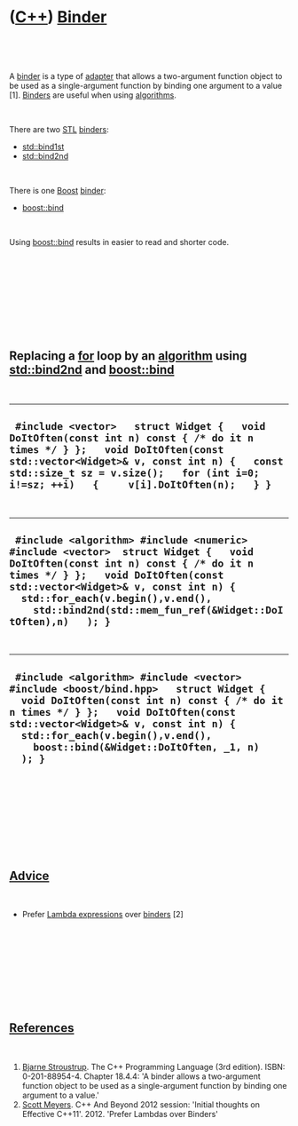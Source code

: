 
 

 

 

 

 

([C++](Cpp.md)) [Binder](CppBinder.md)
========================================

 

 

A [binder](CppBinder.md) is a type of [adapter](CppAdapter.md) that
allows a two-argument function object to be used as a single-argument
function by binding one argument to a value \[1\].
[Binders](CppBinder.md) are useful when using
[algorithms](CppAlgorithm.md).

 

There are two [STL](CppStl.md) [binders](CppBinder.md):

-   [std::bind1st](CppBind1st.md)
-   [std::bind2nd](CppBind2nd.md)

 

There is one [Boost](CppBoost.md) [binder](CppBinder.md):

-   [boost::bind](CppBind.md)

 

Using [boost::bind](CppBind.md) results in easier to read and shorter
code.

 

 

 

 

 

Replacing a [for](CppFor.md) loop by an [algorithm](CppAlgorithm.md) using [std::bind2nd](CppBind2nd.md) and [boost::bind](CppBind.md)
------------------------------------------------------------------------------------------------------------------------------------------

 

  ---------------------------------------------------------------------------------------------------------------------------------------------------------------------------------------------------------------------------------------------------------------------
  ` #include <vector>   struct Widget {   void DoItOften(const int n) const { /* do it n times */ } };   void DoItOften(const std::vector<Widget>& v, const int n) {   const std::size_t sz = v.size();   for (int i=0; i!=sz; ++i)   {     v[i].DoItOften(n);   } }`
  ---------------------------------------------------------------------------------------------------------------------------------------------------------------------------------------------------------------------------------------------------------------------

 

  ---------------------------------------------------------------------------------------------------------------------------------------------------------------------------------------------------------------------------------------------------------------------------------------------------------------
  ` #include <algorithm> #include <numeric> #include <vector>  struct Widget {   void DoItOften(const int n) const { /* do it n times */ } };   void DoItOften(const std::vector<Widget>& v, const int n) {   std::for_each(v.begin(),v.end(),     std::bind2nd(std::mem_fun_ref(&Widget::DoItOften),n)   ); }`
  ---------------------------------------------------------------------------------------------------------------------------------------------------------------------------------------------------------------------------------------------------------------------------------------------------------------

 

  ---------------------------------------------------------------------------------------------------------------------------------------------------------------------------------------------------------------------------------------------------------------------------------------------------------
  ` #include <algorithm> #include <vector> #include <boost/bind.hpp>   struct Widget {   void DoItOften(const int n) const { /* do it n times */ } };   void DoItOften(const std::vector<Widget>& v, const int n) {   std::for_each(v.begin(),v.end(),     boost::bind(&Widget::DoItOften, _1, n)   ); }`
  ---------------------------------------------------------------------------------------------------------------------------------------------------------------------------------------------------------------------------------------------------------------------------------------------------------

 

 

 

 

 

[Advice](CppAdvice.md)
-----------------------

 

-   Prefer [Lambda expressions](CppLambdaExpression.md) over
    [binders](CppBinder.md) \[2\]

 

 

 

 

 

[References](CppReferences.md)
-------------------------------

 

1.  [Bjarne Stroustrup](CppBjarneStroustrup.md). The C++ Programming
    Language (3rd edition). ISBN: 0-201-88954-4. Chapter 18.4.4: 'A
    binder allows a two-argument function object to be used as a
    single-argument function by binding one argument to a value.'
2.  [Scott Meyers](CppScottMeyers.md). C++ And Beyond 2012 session:
    'Initial thoughts on Effective C++11'. 2012. 'Prefer Lambdas over
    Binders'

 

 

 

 

 

 

